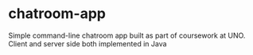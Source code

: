 # chatroom-app
Simple command-line chatroom app built as part of coursework at UNO.  Client and server side both implemented in Java
